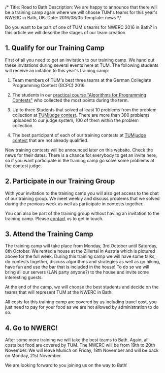 /*
Title: Road to Bath
Description: We are happy to announce that there will be a training camp again where we will chosse TUM's teams for this year's NWERC in Bath, UK.
Date: 2016/08/05
Template: news
*/

Do you want to be part of one of TUM's teams for NWERC 2016 in Bath? In this
article we will describe the stages of our team creation.

## 1. Qualify for our Training Camp

First of all you need to get an invitation to our training camp. We hand out
these invitations during several events here at TUM. The following students
will receive an initation to this year's training camp:

1. Team members of TUM's best three teams at the German Collegiate
Programming Contest (GCPC) 2016.

2. The students in our [practical course "Algorithms for Programming
Contests"](/preparation/courses) who collected the most points during the
term.

3. Up to three Students that solved at least 10 problems from the problem
collection at [TUMjudge contest](https://judge.in.tum.de/contest/).  There
are more than 300 problems uploaded to our judge system, 100 of them within
the problem collection.

4. The best participant of each of our training contests at [TUMjudge
contest](https://judge.in.tum.de/contest/) that are not already qualified.

New training contests will be announced later on this website. Check the
news for their dates. There is a chance for everybody to get an invite here,
so if you want participate in the training camp go solve some problems at
the contest judge.

## 2. Participate in our Training Group

With your invitation to the training camp you will also get access to the
chat of our training group. We meet weekly and discuss problems that we
solved during the previous week as well as participate in contests together.

You can also be part of the training group without having an invitation to
the training camp. Please [contact](/contact) us to get in touch.

## 3. Attend the Training Camp

The training camp will take place from Monday, 3rd October until Saturday,
8th October. We rented a house at the Zillertal in Austria which is pictured
above for the full week. During this training camp we will have some talks,
do contests together, discuss algorithms and strategies as well as go
hiking, have fun and use the bar that is included in the house! To do so we
will bring all our servers (LAN party anyone?) to the house and invite some
interesting guests.

At the end of the camp, we will choose the best students and decide on the
teams that will represent TUM at the NWERC in Bath.

All costs for this training camp are covered by us including travel cost,
you just need to pay for your food as we are not allowed by administration
to do so.

## 4. Go to NWERC!

After some more training we will take the best teams to Bath. Again, all
costs but food are covered by TUM. The NWERC will be from 19th to 20th
November. We will leave Munich on Friday, 18th November and will be back on
Monday, 21st November.

We are looking forward to you joining us on the way to Bath!
